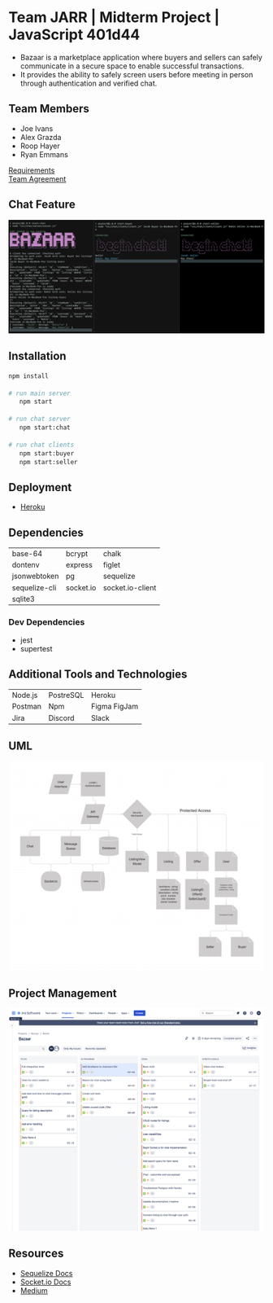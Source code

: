 # Team JARR | Midterm Project | JavaScript 401d44

- Bazaar is a marketplace application where buyers and sellers can safely communicate in a secure space to enable successful transactions.
- It provides the ability to safely screen users before meeting in person through authentication and verified chat.

## Team Members

- Joe Ivans
- Alex Grazda
- Roop Hayer
- Ryan Emmans

[Requirements](./project-management/requirements.md)  
[Team Agreement](./project-management/team-agreement.md)

## Chat Feature

![Chat Feature](./img/chat.png)

## Installation

```bash
npm install

# run main server
   npm start

# run chat server
   npm start:chat

# run chat clients
   npm start:buyer
   npm start:seller
```

## Deployment

- [Heroku](https://bazaar-jarr.herokuapp.com/)

## Dependencies

|               	|             |                 	|
|---------------	|-----------	|------------------	|
| base-64       	| bcrypt    	| chalk            	|
| dontenv       	| express   	| figlet           	|
| jsonwebtoken  	| pg        	| sequelize        	|
| sequelize-cli 	| socket.io 	| socket.io-client 	|
| sqlite3       	|           	|                  	|

### Dev Dependencies

- jest
- supertest

## Additional Tools and Technologies

|         	|           	|              	|
|---------	|-----------	|--------------	|
| Node.js 	| PostreSQL 	| Heroku       	|
| Postman 	| Npm       	| Figma FigJam 	|
| Jira    	| Discord   	| Slack        	|

## UML

![UML](./img/uml.png)

## Project Management

![Jira](./img/jira2.png)

## Resources

- [Sequelize Docs](https://sequelize.org/master/)
- [Socket.io Docs](https://socket.io/docs/v4/)
- [Medium](https://medium.com/)

